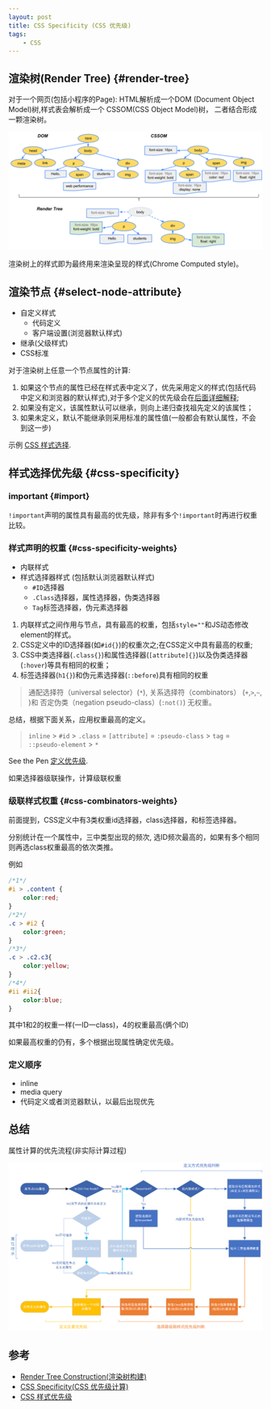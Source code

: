 ```yaml
---
layout: post
title: CSS Specificity (CSS 优先级)
tags:
    - CSS
---
```


## 渲染树(Render Tree)  {#render-tree}

对于一个网页(包括小程序的Page):
HTML解析成一个DOM (Document Object Model)树,样式表会解析成一个 CSSOM(CSS Object Model)树，
二者结合形成一颗渲染树。

![](/assets/img/css-specificity/render-tree-construction.png)

渲染树上的样式即为最终用来渲染呈现的样式(Chrome Computed style)。


## 渲染节点     {#select-node-attribute}

* 自定义样式
    * 代码定义
    * 客户端设置(浏览器默认样式)
* 继承(父级样式)
* CSS标准

对于渲染树上任意一个节点属性的计算:
1. 如果这个节点的属性已经在样式表中定义了，优先采用定义的样式(包括代码中定义和浏览器的默认样式),对于多个定义的优先级会在[后面详细解释](#css-specificity);
2. 如果没有定义，该属性默认可以继承，则向上递归查找祖先定义的该属性；
3. 如果未定义，默认不能继承则采用标准的属性值(一般都会有默认属性，不会到这一步)

<p data-height="265" data-theme-id="0" data-slug-hash="eQdvXv" data-default-tab="html,result" data-user="newfuture" data-pen-title="CSS 样式选择" class="codepen">示例 <a href="https://codepen.io/newfuture/pen/eQdvXv/">CSS 样式选择</a>.</p>

## 样式选择优先级  {#css-specificity}

### important {#import}

`!important`声明的属性具有最高的优先级，除非有多个`!important`时再进行权重比较。

### 样式声明的权重  {#css-specificity-weights}

* 内联样式 
* 样式选择器样式 (包括默认浏览器默认样式)
    * `#ID`选择器
    * `.Class`选择器，属性选择器，伪类选择器
    * `Tag`标签选择器，伪元素选择器

1. 内联样式之间作用与节点，具有最高的权重，包括`style=""`和JS动态修改element的样式。
2. CSS定义中的ID选择器(如`#id{}`)的权重次之;在CSS定义中具有最高的权重;
3. CSS中类选择器(`.class{}`)和属性选择器(`[attribute]{}`)以及伪类选择器(`:hover`)等具有相同的权重；
4. 标签选择器(`h1{}`)和伪元素选择器(`::before`)具有相同的权重

>通配选择符（universal selector）(`*`), 关系选择符（combinators） (`+`,`>`,`~`,` `)和 否定伪类（negation pseudo-class）(`:not()`) 无权重。


总结，根据下面关系，应用权重最高的定义。

> `inline` > `#id` > `.class` = `[attribute]` = `:pseudo-class` > `tag` = `::pseudo-element` > `*`


<p data-height="265" data-theme-id="0" data-slug-hash="GwJabX" data-default-tab="html,result" data-user="newfuture" data-pen-title="定义优先级" class="codepen">See the Pen <a href="https://codepen.io/newfuture/pen/GwJabX/">定义优先级</a>.</p>


如果选择器级联操作，计算级联权重

### 级联样式权重 {#css-combinators-weights}

前面提到，CSS定义中有3类权重id选择器，class选择器，和标签选择器。

分别统计在一个属性中，三中类型出现的频次, 选ID频次最高的，如果有多个相同则再选class权重最高的依次类推。

例如
```css
/*1*/
#i > .content {
    color:red;
}
/*2*/
.c > #i2 {
    color:green;
}
/*3*/
.c > .c2.c3{
    color:yellow;
} 
/*4*/
#ii #ii2{
    color:blue;
}
```
其中1和2的权重一样(一ID一class)，4的权重最高(俩个ID)

如果最高权重的仍有，多个根据出现属性确定优先级。

### 定义顺序 

* inline
* media query
* 代码定义或者浏览器默认，以最后出现优先
 

## 总结

属性计算的优先流程(非实际计算过程)

![](/assets/img/css-specificity/process.png)


## 参考

* [Render Tree Construction(渲染树构建)](https://developers.google.com/web/fundamentals/performance/critical-rendering-path/render-tree-construction)
* [CSS Specificity(CSS 优先级计算)](https://developer.mozilla.org/docs/Web/CSS/Specificity)
* [CSS 样式优先级](https://segmentfault.com/a/1190000003860309)

 <script async src="https://static.codepen.io/assets/embed/ei.js"></script>